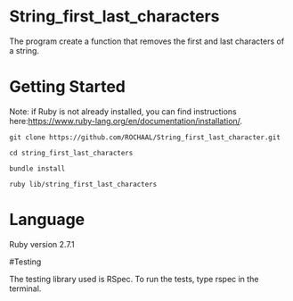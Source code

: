 # String_first_last_characters
The program create a function that removes the first and last characters of a string.

# Getting Started

Note: if Ruby is not already installed, you can find instructions here:https://www.ruby-lang.org/en/documentation/installation/.
```
git clone https://github.com/ROCHAAL/String_first_last_character.git

cd string_first_last_characters

bundle install

ruby lib/string_first_last_characters
```

# Language

Ruby version 2.7.1

#Testing

The testing library used is RSpec. To run the tests, type rspec in the terminal.
